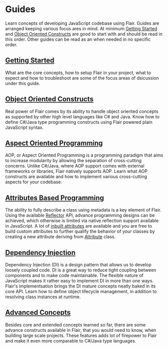 <!-- nav: guides-nav.json -->

Guides
======

Learn concepts of developing JavaScript codebase using Flair. Guides are arranged keeping various focus ares in mind. At minimum [Getting Started](#/guides/getting-started) and [Object Oriented Constructs](#/guides/object-oriented-constructs) are good to start with and should be read in this order. Other guides can be read as an when needed in no specific order. 


[Getting Started](#/guides/getting-started)
---------------

What are the core concepts, how to setup Flair in your project, what to expect and how to troubleshoot are some of the focus areas of dsicussion under this guide. 


[Object Oriented Constructs](#/guides/object-oriented-constructs)
--------------------------

Real power of Flair comes by its ability to handle object oriented concepts as supported by other high level languages like C# and Java. Know how to define C#/Java type programming constructs using Flair powered plain JavaScript syntax.


[Aspect Oriented Programming](#/guides/aspect-oriented-programming)
---------------------------

AOP, or Aspect Oriented Programming is a programming paradigm that aims to increase modularity by allowing the separation of cross-cutting concerns. Unlike C#/Java, where AOP support comes with external frameworks or libraries, Flair natively supports AOP. Learn what AOP constructs are available and how to implement various cross-cutting aspects for your codebase. 


[Attributes Based Programming](#/guides/attributes-based-programming)
----------------------------

The ability to fully describe a class using metadata is a key element of Flair. Using the available [Reflector](#/api/reflector) API, advance programming designs can be achieved, which otherwise is limited via native reflection support available in JavaScript. A lot of [inbuilt attributes](#/guides/aop/inbuilt-attributes) are available and you are free to build custom attributes to further qualify the behavior of your classes by creating a new attribute deriving from [Attribute](#/api/attribute) class.


[Dependency Injection](#/guides/dependency-injection)
--------------------

Dependency Injection (DI) is a design pattern that allows us to develop loosely coupled code. DI is a great way to reduce tight coupling between components and to make code maintainable. The flexible nature of JavaScript makes it rather easy to implement DI in more than one ways. Flair's implementsation brings the DI mature concepts neatly baked in its core API. Learn how to define object lifecycle management, in addition to resolving class instances at runtime.


[Advanced Concepts](#/advanced-concepts)
-----------------

Besides core and extended concepts learned so far, there are some advance constructs available in Flair, that you would need to know, when building large scale projects. These features adds lot of firepower to Flair and make it even more comparable to C#/Java type languages. 
